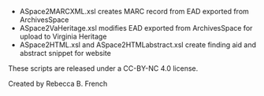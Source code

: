 * ASpace2MARCXML.xsl creates MARC record from EAD exported from ArchivesSpace
* ASpace2VaHeritage.xsl modifies EAD exported from ArchivesSpace for upload to Virginia Heritage
* ASpace2HTML.xsl and ASpace2HTMLabstract.xsl create finding aid and abstract snippet for website

These scripts are released under a CC-BY-NC 4.0 license.

Created by Rebecca B. French
